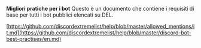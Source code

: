 **Migliori pratiche per i bot** Questo è un documento che contiene i requisiti di base per tutti i bot pubblici elencati su DEL.

[https://github.com/discordextremelist/help/blob/master/allowed_mentions/it.md](https://github.com/discordextremelist/help/blob/master/discord-bot-best-practises/en.md)
